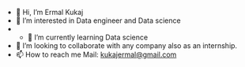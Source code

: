 - 👋 Hi, I’m Ermal Kukaj
- 👀 I’m interested in Data engineer and Data science
- - 🌱 I’m currently learning Data science
- 💞️ I’m looking to collaborate with any company also as an internship.
- 📫 How to reach me Mail: kukajermal@gmail.com
